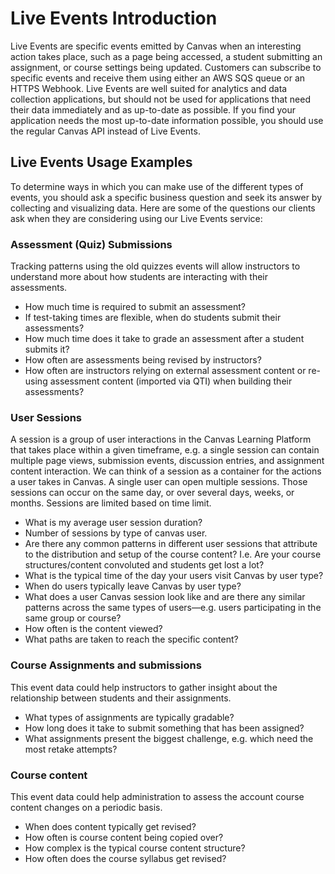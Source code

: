 Live Events Introduction
==============

Live Events are specific events emitted by Canvas when an interesting action takes place, such as a page being accessed, a student
submitting an assignment, or course settings being updated. Customers can subscribe to specific events and receive them using
either an AWS SQS queue or an HTTPS Webhook. Live Events are well suited for analytics and data collection applications, but should
not be used for applications that need their data immediately and as up-to-date as possible. If you find your application needs the
most up-to-date information possible, you should use the regular Canvas API instead of Live Events.


## Live Events Usage Examples
To determine ways in which you can make use of the different types of events, you should ask a specific business question and seek its answer by collecting and visualizing data. Here are some of the questions our clients ask when they are considering using our Live Events service:

### Assessment (Quiz) Submissions

Tracking patterns using the old quizzes events will allow instructors to understand more about how students are interacting with their assessments.

* How much time is required to submit an assessment?
* If test-taking times are flexible, when do students submit their assessments?
* How much time does it take to grade an assessment after a student submits it?
* How often are assessments being revised by instructors?
* How often are instructors relying on external assessment content or re-using assessment content (imported via QTI) when building their assessments?

### User Sessions

A session is a group of user interactions in the Canvas Learning Platform that takes place within a given timeframe, e.g. a single session can contain multiple page views, submission events, discussion entries, and assignment content interaction. We can think of a session as a container for the actions a user takes in Canvas. A single user can open multiple sessions. Those sessions can occur on the same day, or over several days, weeks, or months. Sessions are limited based on time limit.

* What is my average user session duration?
* Number of sessions by type of canvas user.
* Are there any common patterns in different user sessions that attribute to the distribution and setup of the course content? I.e. Are your course structures/content convoluted and students get lost a lot?
* What is the typical time of the day your users visit Canvas by user type?
* When do users typically leave Canvas by user type?
* What does a user Canvas session look like and are there any similar patterns across the same types of users—e.g. users participating in the same group or course?
* How often is the content viewed?
* What paths are taken to reach the specific content?

### Course Assignments and submissions

This event data could help instructors to gather insight about the relationship between students and their assignments.

* What types of assignments are typically gradable?
* How long does it take to submit something that has been assigned?
* What assignments present the biggest challenge, e.g. which need the most retake attempts?

### Course content

This event data could help administration to assess the account course content changes on a periodic basis.

* When does content typically get revised?
* How often is course content being copied over?
* How complex is the typical course content structure?
* How often does the course syllabus get revised?
